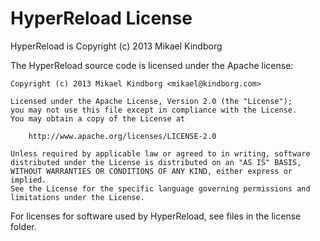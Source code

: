 # HyperReload License

HyperReload is Copyright (c) 2013 Mikael Kindborg

The HyperReload source code is licensed under the Apache license:

    Copyright (c) 2013 Mikael Kindborg <mikael@kindborg.com>

    Licensed under the Apache License, Version 2.0 (the "License");
    you may not use this file except in compliance with the License.
    You may obtain a copy of the License at

        http://www.apache.org/licenses/LICENSE-2.0

    Unless required by applicable law or agreed to in writing, software
    distributed under the License is distributed on an "AS IS" BASIS,
    WITHOUT WARRANTIES OR CONDITIONS OF ANY KIND, either express or implied.
    See the License for the specific language governing permissions and
    limitations under the License.

For licenses for software used by HyperReload, see files in the license folder.
